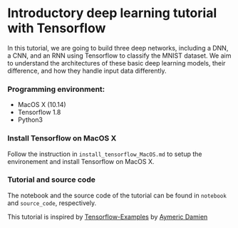 # Introductory deep learning tutorial with Tensorflow

In this tutorial, we are going to build three deep networks, including a DNN, a CNN, and an RNN using Tensorflow to classify the MNIST dataset. We aim to understand the architectures of these basic deep learning models, their difference, and how they handle input data differently.

### Programming environment: 
- MacOS X (10.14)
- Tensorflow 1.8
- Python3

### Install Tensorflow on MacOS X

Follow the instruction in ``install_tensorflow_MacOS.md`` to setup the environement and install Tensorflow on MacOS X.

### Tutorial and source code

The notebook and the source code of the tutorial can be found in ``notebook`` and ``source_code``, respectively.

This tutorial is inspired by [Tensorflow-Examples](https://github.com/aymericdamien/TensorFlow-Examples) by [Aymeric Damien](https://github.com/aymericdamien)
